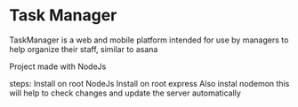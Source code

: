 # Task Manager

TaskManager is a web and mobile platform intended for use by managers to help organize their staff, similar to asana

Project made with NodeJs

steps:
Install on root NodeJs
Install on root express
Also instal nodemon this will help to check changes and update the server automatically